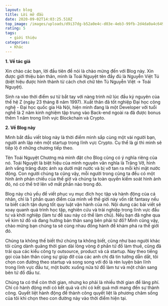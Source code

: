 ```yaml
---
layout: blog
title: Lời mở đầu
date: 2020-09-02T14:03:25.518Z
top_image: /images/uploads/d9i37dg-b52a0e4c-d03e-4eb3-99fb-2d4da0a4c649.png
rating: 5
tags:
  - giới thiệu
categories:
  - Khác
---
```

**1. Về tác giả**

Xin chào các bạn, lời đầu tiên để nói là chào mừng đến với Blog này. Xin được giới thiệu bản thân, mình là Toái Nguyệt tên đầy đủ là Nguyễn Việt Tú (biệt hiệu được hình thành từ cách chơi chữ tên Tú Nguyễn Việt -> Toái Nguyệt).

<!-- more -->

Sinh ra vào thời điểm sư tử bắt tay với nàng trinh nữ lúc đầu kỷ nguyên của thế hệ Z (ngày 23 tháng 8 năm 1997). Xuất thân đã tốt nghiệp Đại học công nghệ - Đại học quốc gia Hà Nội, hiện mình đang là một Developer với tuổi nghề là 2 năm kinh nghiệm tập trung vào Back-end ngoài ra đã được bonus thêm 1 năm trong lĩnh vực Blockchain và Crypto.

**2. Về Blog này**

Mình bắt đầu viết blog này là thời điểm mình sắp cùng một vài người bạn, người anh lập nên một startup trong lĩnh vực Crypto. Cụ thể là gì thì mình sẽ tiếp lộ ở những chương tiếp theo.

Tên Toái Nguyệt Chương mà mình đặt cho Blog cũng có ý nghĩa riêng của nó. Toái Nguyệt là biệt hiệu của mình nguyên văn nghĩa là Trăng Vỡ, hình ảnh vầng trăng được ánh xạ dưới mặt nước và bị vỡ tan ra mỗi khi mặt nước động. Con người chúng ta cũng vậy, mỗi người trong cũng ta đều có một hình ảnh phản chiếu của thế giớ  và chúng ta toàn quyền kiểm soát hình ảnh đó, nó có thể trở lên vỡ mất phần nào trong đó.

Blog này chủ yếu để viết phục vụ mục đích học tập và hành động của cá nhân, chỉ là 1 phần quan điểm của mình về thế giới này vốn rất fantasy nếu ta biết cách tận dụng tốt quy luật vận hành của nó. Nội dung các bài viết sẽ xoay quanh quá  trình học tập, nghiên cứu và trải nghiệp trong lĩnh vực đầu tư và khởi nghiệp (làm tư để sau này có thể làm chủ). Nếu bạn đã nghe qua về kim tứ đồ và đang hướng bản thân sang bên phải tứ đồ? Mình cũng vậy, chào mừng bạn chúng ta sẽ cùng nhau đồng hành để khám phá ra thế giới đó.

Chúng ta không thế biết thứ chúng ta không biết, cũng như bao người khác tôi cũng dành quãng thời gian dài lòng vòng ở phần tứ đồ làm thuê, cũng đã trải qua các kiểu công ty outsource, product và cả startup. Nay theo tiếng gọi của bản thân cùng sự giúp đỡ của các anh chị đã tin tưởng dẫn dắt, tôi chọn con đường theo startup và song song với đó là rèn luyện bản lĩnh trong lĩnh vực đầu tư, một bước xuống nửa tứ đồ làm tư và một chân sang bên tứ đồ đầu tư.

Chúng ta có thể còn thời gian, nhưng ko phải là nhiều thời gian để lãng phí. Chỉ có hành động mới có kết quả và chỉ có kết quả mới mang đến sự thành công. Quyết liệt hành động để thành công quyết liệt là phương châm sống của tôi khi chọn theo con đường này vào thời điểm hiện tại.